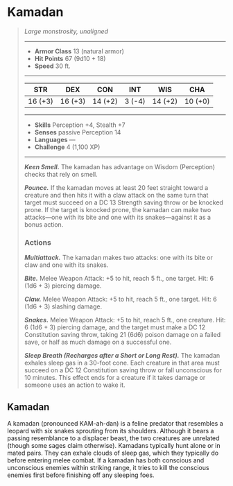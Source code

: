 # Kamadan
>*Large monstrosity, unaligned*
>___
>- **Armor Class** 13 (natural armor)
>- **Hit Points** 67 (9d10 + 18)
>- **Speed** 30 ft.
>___
>|STR|DEX|CON|INT|WIS|CHA|
>|:---:|:---:|:---:|:---:|:---:|:---:|
>|16 (+3)|16 (+3)|14 (+2)|3 (-4)|14 (+2)|10 (+0)|
>___
>- **Skills** Perception +4, Stealth +7
>- **Senses** passive Perception 14
>- **Languages** —
>- **Challenge** 4 (1,100 XP)
>___
>***Keen Smell.*** The kamadan has advantage on Wisdom (Perception) checks that rely on smell.  
>
>***Pounce.*** If the kamadan moves at least 20 feet straight toward a creature and then hits it with a claw attack on the same turn that target must succeed on a DC 13 Strength saving throw or be knocked prone. If the target is knocked prone, the kamadan can make two attacks—one with its bite and one with its snakes—against it as a bonus action.  
>
>### Actions
>***Multiattack.*** The kamadan makes two attacks: one with its bite or claw and one with its snakes.  
>
>***Bite.*** Melee Weapon Attack: +5 to hit, reach 5 ft., one target. Hit: 6 (1d6 + 3) piercing damage.  
>
>***Claw.*** Melee Weapon Attack: +5 to hit, reach 5 ft., one target. Hit: 6 (1d6 + 3) slashing damage.  
>
>***Snakes.*** Melee Weapon Attack: +5 to hit, reach 5 ft., one creature. Hit: 6 (1d6 + 3) piercing damage, and the target must make a DC 12 Constitution saving throw, taking 21 (6d6) poison damage on a failed save, or half as much damage on a successful one.  
>
>***Sleep Breath (Recharges after a Short or Long Rest).*** The kamadan exhales sleep gas in a 30-foot cone. Each creature in that area must succeed on a DC 12 Constitution saving throw or fall unconscious for 10 minutes. This effect ends for a creature if it takes damage or someone uses an action to wake it.
## Kamadan
A kamadan (pronounced KAM-ah-dan) is a feline predator that resembles a leopard with six snakes sprouting from its shoulders. Although it bears a passing resemblance to a displacer beast, the two creatures are unrelated (though some sages claim otherwise).
Kamadans typically hunt alone or in mated pairs. They can exhale clouds of sleep gas, which they typically do before entering melee combat. If a kamadan has both conscious and unconscious enemies within striking range, it tries to kill the conscious enemies first before finishing off any sleeping foes.